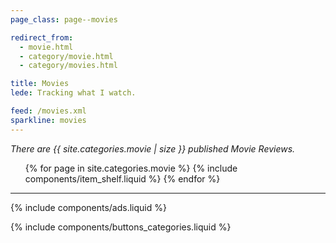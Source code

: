 ```yaml
---
page_class: page--movies

redirect_from:
  - movie.html
  - category/movie.html
  - category/movies.html

title: Movies
lede: Tracking what I watch.

feed: /movies.xml
sparkline: movies
---
```


*There are {{ site.categories.movie | size }} published Movie Reviews.*

<div class="h-feed" id="movies">
        <ol class="shelf" role="list">
        {% for page in site.categories.movie %}
            {% include components/item_shelf.liquid %}
        {% endfor %}
    </ol>
</div>

--------

{% include components/ads.liquid %}

{% include components/buttons_categories.liquid %}
